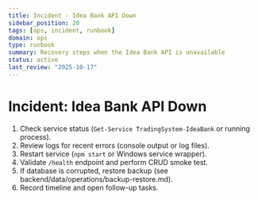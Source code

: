 ```yaml
---
title: Incident - Idea Bank API Down
sidebar_position: 20
tags: [ops, incident, runbook]
domain: ops
type: runbook
summary: Recovery steps when the Idea Bank API is unavailable
status: active
last_review: "2025-10-17"
---
```


# Incident: Idea Bank API Down

1. Check service status (`Get-Service TradingSystem-IdeaBank` or running process).
2. Review logs for recent errors (console output or log files).
3. Restart service (`npm start` or Windows service wrapper).
4. Validate `/health` endpoint and perform CRUD smoke test.
5. If database is corrupted, restore backup (see backend/data/operations/backup-restore.md).
6. Record timeline and open follow-up tasks.